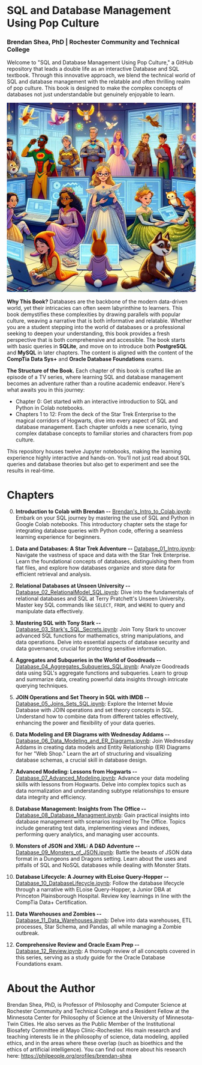 # SQL and Database Management Using Pop Culture

### Brendan Shea, PhD | Rochester Community and Technical College
Welcome to "SQL and Database Management Using Pop Culture," a GitHub repository that leads a double life as an interactive Database and SQL textbook. Through this innovative approach, we blend the technical world of SQL and database management with the relatable and often thrilling realm of pop culture. This book is designed to make the complex concepts of databases not just understandable but genuinely enjoyable to learn.

![image](database_cover.jpg)

**Why This Book?**  Databases are the backbone of the modern data-driven world, yet their intricacies can often seem labyrinthine to learners. This book demystifies these complexities by drawing parallels with popular culture, weaving a narrative that is both informative and relatable. Whether you are a student stepping into the world of databases or a professional seeking to deepen your understanding, this book provides a fresh perspective that is both comprehensive and accessible. The book starts with basic queries in **SQLite**, and move on to introduce both **PostgreSQL** and **MySQL** in later chapters. The content is aligned with the content of the **CompTia Data Sys+** and **Oracle Database Foundations** exams.

**The Structure of the Book.** Each chapter of this book is crafted like an episode of a TV series, where learning SQL and database management becomes an adventure rather than a routine academic endeavor. Here's what awaits you in this journey:

-   Chapter 0: Get started with an interactive introduction to SQL and Python in Colab notebooks.
-   Chapters 1 to 12: From the deck of the Star Trek Enterprise to the magical corridors of Hogwarts, dive into every aspect of SQL and database management. Each chapter unfolds a new scenario, tying complex database concepts to familiar stories and characters from pop culture.

This repository houses twelve Jupyter notebooks, making the learning experience highly interactive and hands-on. You'll not just read about SQL queries and database theories but also get to experiment and see the results in real-time.

# Chapters 

0. **Introduction to Colab with Brendan --** 
   [Brendan's_Intro_to_Colab.ipynb](https://github.com/brendanpshea/database_sql/blob/main/Chapter_0_Brendan's_Intro_to_Colab.ipynb): Embark on your SQL journey by mastering the use of SQL and Python in Google Colab notebooks. This introductory chapter sets the stage for integrating database queries with Python code, offering a seamless learning experience for beginners.

1. **Data and Databases: A Star Trek Adventure --** 
   [Database_01_Intro.ipynb](https://github.com/brendanpshea/database_sql/blob/main/Database_01_Intro.ipynb): Navigate the vastness of space and data with the Star Trek Enterprise. Learn the foundational concepts of databases, distinguishing them from flat files, and explore how databases organize and store data for efficient retrieval and analysis.

2. **Relational Databases at Unseen University --** 
   [Database_02_RelationalModel_SQL.ipynb](https://github.com/brendanpshea/database_sql/blob/main/Database_02_RelationalModel_SQL.ipynb): Dive into the fundamentals of relational databases and SQL at Terry Pratchett's Unseen University. Master key SQL commands like `SELECT`, `FROM`, and `WHERE` to query and manipulate data effectively.

3. **Mastering SQL with Tony Stark --** 
   [Database_03_Stark's_SQL_Secrets.ipynb](https://github.com/brendanpshea/database_sql/blob/main/Database_03_Stark's_SQL_Secrets.ipynb): Join Tony Stark to uncover advanced SQL functions for mathematics, string manipulations, and data operations. Delve into essential aspects of database security and data governance, crucial for protecting sensitive information.

4. **Aggregates and Subqueries in the World of Goodreads --**  
   [Database_04_Aggregates_Subqueries_SQL.ipynb](https://github.com/brendanpshea/database_sql/blob/main/Database_04_Aggregates_Subqueries_SQL.ipynb): Analyze Goodreads data using SQL's aggregate functions and subqueries. Learn to group and summarize data, creating powerful data insights through intricate querying techniques.

5. **JOIN Operations and Set Theory in SQL with IMDB --**  
   [Database_05_Joins_Sets_SQL.ipynb](https://github.com/brendanpshea/database_sql/blob/main/Database_05_Joins_Sets_SQL.ipynb): Explore the Internet Movie Database with JOIN operations and set theory concepts in SQL. Understand how to combine data from different tables effectively, enhancing the power and flexibility of your data queries.

6. **Data Modeling and ER Diagrams with Wednesday Addams --**  
   [Database_06_Data_Modeling_and_ER_Diagrams.ipynb](https://github.com/brendanpshea/database_sql/blob/main/Database_06_Data_Modeling_and_ER_Diagrams.ipynb): Join Wednesday Addams in creating data models and Entity Relationship (ER) Diagrams for her "Web Shop." Learn the art of structuring and visualizing database schemas, a crucial skill in database design.

7. **Advanced Modeling: Lessons from Hogwarts --** 
   [Database_07_Advanced_Modeling.ipynb](https://github.com/brendanpshea/database_sql/blob/main/Database_07_Advanced_Modeling.ipynb): Advance your data modeling skills with lessons from Hogwarts. Delve into complex topics such as data normalization and understanding subtype relationships to ensure data integrity and efficiency.

8. **Database Management: Insights from The Office --** 
   [Database_08_Database_Managment.ipynb](https://github.com/brendanpshea/database_sql/blob/main/Database_08_Database_Managment.ipynb): Gain practical insights into database management with scenarios inspired by The Office. Topics include generating test data, implementing views and indexes, performing query analytics, and managing user accounts.
9. **Monsters of JSON and XML: A D&D Adventure --** [Database_09_Monsters_of_JSON.ipynb](https://github.com/brendanpshea/database_sql/blob/main/Database_09_Monsters_of_JSON.ipynb): Battle the beasts of JSON data format in a Dungeons and Dragons setting. Learn about the uses and pitfalls of SQL and NoSQL databases while dealing with Monster Stats.

10. **Database Lifecycle: A Journey with ELoise Query-Hopper --** [Database_10_DatabaseLifecycle.ipynb](https://github.com/brendanpshea/database_sql/blob/main/Database_10_DatabaseLifecycle.ipynb): Follow the database lifecycle through a narrative with ELoise Query-Hopper, a Junior DBA at Princeton Plainsborough Hospital. Review key learnings in line with the CompTia Data+ Certification.

11. **Data Warehouses and Zombies --** [Database_11_Data_Warehouses.ipynb](https://github.com/brendanpshea/database_sql/blob/main/Database_11_Data_Warehouses.ipynb): Delve into data warehouses, ETL processes, Star Schema, and Pandas, all while managing a Zombie outbreak.

12. **Comprehensive Review and Oracle Exam Prep --**  [Database_12_Review.ipynb](https://github.com/brendanpshea/database_sql/blob/main/Database_12_Review.ipynb): A thorough review of all concepts covered in this series, serving as a study guide for the Oracle Database Foundations exam.


# About the Author
Brendan Shea, PhD, is Professor of Philosophy and Computer Science at Rochester Community and Technical College and a Resident Fellow at the Minnesota Center for Philosophy of Science at the University of Minnesota-Twin Cities. He also serves as the Public Member of the Institutional Biosafety Committee at Mayo Clinic-Rochester. His main research and teaching interests lie in the philosophy of science, data modeling, applied ethics, and in the areas where these overlap (such as bioethics and the ethics of artificial intelligence). You can find out more about his research here: https://philpeople.org/profiles/brendan-shea
